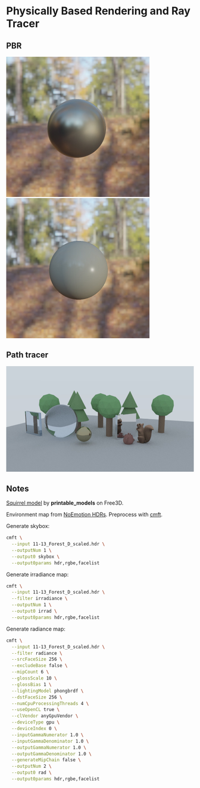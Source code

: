# Physically Based Rendering and Ray Tracer

## PBR

![PBR IBL 1](images/pbr-ibl-1.jpg)
![PBR IBL 2](images/pbr-ibl-2.jpg)

## Path tracer

![Path tracer scene](images/rt.jpg)

## Notes

[Squirrel model](https://free3d.com/3d-model/squirrel-v2--389774.html)
by **printable_models** on Free3D.

Environment map from [NoEmotion HDRs](http://noemotionhdrs.net/hdrother.html).
Preprocess with [cmft](https://github.com/dariomanesku/cmft).

Generate skybox:
```sh
cmft \
  --input 11-13_Forest_D_scaled.hdr \
  --outputNum 1 \
  --output0 skybox \
  --output0params hdr,rgbe,facelist
```

Generate irradiance map:
```sh
cmft \
  --input 11-13_Forest_D_scaled.hdr \
  --filter irradiance \
  --outputNum 1 \
  --output0 irrad \
  --output0params hdr,rgbe,facelist
```

Generate radiance map:
```sh
cmft \
  --input 11-13_Forest_D_scaled.hdr \
  --filter radiance \
  --srcFaceSize 256 \
  --excludeBase false \
  --mipCount 6 \
  --glossScale 10 \
  --glossBias 1 \
  --lightingModel phongbrdf \
  --dstFaceSize 256 \
  --numCpuProcessingThreads 4 \
  --useOpenCL true \
  --clVendor anyGpuVendor \
  --deviceType gpu \
  --deviceIndex 0 \
  --inputGammaNumerator 1.0 \
  --inputGammaDenominator 1.0 \
  --outputGammaNumerator 1.0 \
  --outputGammaDenominator 1.0 \
  --generateMipChain false \
  --outputNum 2 \
  --output0 rad \
  --output0params hdr,rgbe,facelist
```
